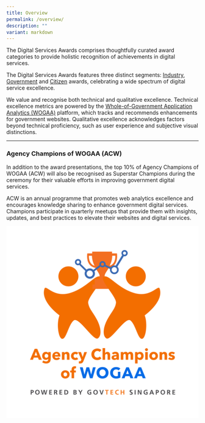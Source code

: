 ```yaml
---
title: Overview
permalink: /overview/
description: ""
variant: markdown
---
```

<style type="text/css">
.content h4 {
    color: #B41E8E;
    font-weight: 700;
}
</style>
<p>The Digital Services Awards comprises thoughtfully curated award categories to provide holistic recognition of achievements in digital services.</p>
<p>The Digital Services Awards features three distinct segments: <a href="/industry-awards/">Industry</a>, <a href="/government-awards/">Government</a> and <a href="/citizen-award/">Citizen</a> awards, celebrating a wide spectrum of digital service excellence.</p>
<p>We value and recognise both technical and qualitative excellence. Technical excellence metrics are powered by the <a target="_blank" aria-label="WOGAA" href="https://wogaa.sg/">Whole-of-Government Application Analytics (WOGAA)</a> platform, which tracks and recommends enhancements for government websites. Qualitative excellence acknowledges factors beyond technical proficiency, such as user experience and subjective visual distinctions.</p>

<hr><h3>Agency Champions of WOGAA (ACW) </h3>
<div class="row is-multiline">
<div class="col is-8">
<p>In addition to the award presentations, the top 10% of Agency Champions of WOGAA (ACW) will also be recognised as Superstar Champions during the ceremony for their valuable efforts in improving government digital services.</p>

<p>ACW is an annual programme that promotes web analytics excellence and encourages knowledge sharing to enhance government digital services. Champions participate in quarterly meetups that provide them with insights, updates, and best practices to elevate their websites and digital services. </p>
</div>
<div class="col is-4"><img alt="Agency Champions of WOGAA logo" src="/images/acw_logo_pbgt.svg"></div></div>
